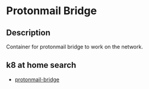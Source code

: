 # Protonmail Bridge

## Description

Container for protonmail bridge to work on the network.

## k8 at home search

- [protonmail-bridge](https://nanne.dev/k8s-at-home-search/#/protonmail-bridge)
